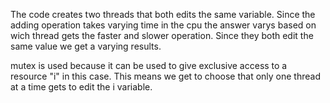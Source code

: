 The code creates two threads that both edits the same variable. Since the adding operation takes varying time in the cpu the answer varys based on wich thread gets the faster and slower operation. Since they both edit the same value we get a varying results.

mutex is used because it can be used to give exclusive access to a resource "i" in this case. This means we get to choose that only one thread at a time gets to edit the i variable.